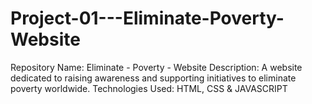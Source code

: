 # Project-01---Eliminate-Poverty-Website
Repository Name: Eliminate - Poverty - Website  Description: A website dedicated to raising awareness and supporting initiatives to eliminate poverty worldwide.  Technologies Used: HTML, CSS &amp; JAVASCRIPT
